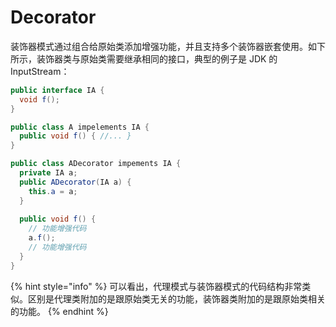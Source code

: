 # Decorator

装饰器模式通过组合给原始类添加增强功能，并且支持多个装饰器嵌套使用。如下所示，装饰器类与原始类需要继承相同的接口，典型的例子是 JDK 的 InputStream：

```java
public interface IA {
  void f();
}

public class A impelements IA {
  public void f() { //... }
}

public class ADecorator impements IA {
  private IA a;
  public ADecorator(IA a) {
    this.a = a;
  }
  
  public void f() {
    // 功能增强代码
    a.f();
    // 功能增强代码
  }
}
```

{% hint style="info" %}
可以看出，代理模式与装饰器模式的代码结构非常类似。区别是代理类附加的是跟原始类无关的功能，装饰器类附加的是跟原始类相关的功能。
{% endhint %}

